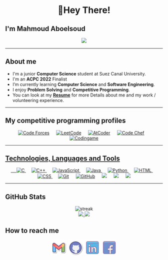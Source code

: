 # <p align = "center"> 👋Hey There! </p>

## I'm **Mahmoud Aboelsoud**

<p align="center">
  <a href="https://github.com/DenverCoder1/readme-typing-svg">
  <img src="https://readme-typing-svg.herokuapp.com?font=Raleway&size=27&color=F75D0E&center=true&vCenter=true&width=500&height=100&lines=Software+Engineer;Junior+Computer+Science+Student;ACPC+Finalist;Competitive+Programmer"></a>
</p>

<hr>






## About me

- I'm a junior **Computer Science** student at Suez Canal University.
- I'm an **ACPC 2022** Finalist
- I’m currently learning **Computer Science** and **Software Engineering**.
- I enjoy **Problem Solving** and **Competitive Programming**.
- You can look at my <a href="https://drive.google.com/file/d/1k8JtLZOAzxmVSZOWobK5pUfuB-57vWko/view?usp=sharing" target="_blank"><strong>Resume</strong></a> for more Details about me and my work / volunteering experience.

<hr> 





## My competitive programming profiles

<p align="center">
  <a href="https://codeforces.com/profile/aboelsoudJr" target = "_blank" ><img src="https://img.icons8.com/external-tal-revivo-shadow-tal-revivo/50/000000/external-codeforces-programming-competitions-and-contests-programming-community-logo-shadow-tal-revivo.png" alt="Code Forces"/></a>
	&emsp;
  <a href="https://leetcode.com/aboelsoudJr/" target = "_blank" ><img src="https://img.icons8.com/external-tal-revivo-shadow-tal-revivo/50/000000/external-level-up-your-coding-skills-and-quickly-land-a-job-logo-shadow-tal-revivo.png" alt="LeetCode"/></a>
	&emsp;
  <a href="https://atcoder.jp/users/aboelsoud" target = "_blank" ><img src="https://i.ibb.co/Q9WSjDB/logo.png" alt="AtCoder" width = 60px/></a>
	&emsp;
  <a href="https://www.codechef.com/users/aboelsoudjr" target = "_blank" ><img src="https://img.icons8.com/color/50/000000/codechef.png" alt="Code Chef"/></a>
	&emsp;
  <a href="https://www.codingame.com/profile/7a8e80b8fd2d79293f2b54be2434ac183358764" target = "_blank" ><img src="https://i.ibb.co/1MRppTC/codingame-1.png" alt="Codingame" width="100" height="50">
</p>
  
<hr> 





## Technologies, Languages and Tools

<p align="center"> 
  &emsp; 
  <a href="#" target="_blank"> 
    <img alt="C" src="https://img.shields.io/badge/C%20-%232370ED.svg?style=plastic&logo=c&logoColor=white">
  </a> 
  &emsp;
  <a href="#" target="_blank"> 
    <img alt="C++" src="https://img.shields.io/badge/C++%20-%2300599C.svg?style=plastic&logo=c%2B%2B&logoColor=white">
  </a> 
  &emsp;
  <a href="#" target="_blank"> 
     <img alt="JavaScript" src="https://img.shields.io/badge/JavaScript%20-%23F7DF1E.svg?style=plastic&logo=javascript&logoColor=black">
   </a>
  &emsp;
  <a href="#" target="_blank"> 
    <img alt="Java" src="https://img.shields.io/badge/Java-%23007396.svg?style=plastic&logo=java&logoColor=white">
  </a>
  &emsp;
   <a href="#" target="_blank">
    <img alt="Python" src="https://img.shields.io/badge/Python%20-%2314354C.svg?style=plastic&logo=python&logoColor=white">
  </a>
  &emsp; 
  <a href="#" target="_blank"> 
   <img alt="HTML" src="https://img.shields.io/badge/HTML5%20-%23E34F26.svg?style=plastic&logo=html5&logoColor=white">
  </a>   
  &emsp;
  <a href="#" target="_blank">
    <img alt="CSS" src="https://img.shields.io/badge/CSS%20-%231572B6.svg?style=plastic&logo=css3&logoColor=white">
  </a> 
  &emsp;
    <a href="#"><img alt="Git" src="https://img.shields.io/badge/Git%20-%23F05033.svg?style=plastic&logo=git&logoColor=white"></a>
  &emsp;
    <a href="#"><img alt="GitHub" src="https://img.shields.io/badge/github-%23181717.svg?style=plastic&logo=github&logoColor=white"></a>
  &emsp;
    <a href="#"><img src="https://img.shields.io/badge/Linux-FCC624?style=plastic&logo=linux&logoColor=black"></a>
  &emsp;
    <a href="#"><img src="https://img.shields.io/badge/Ubuntu-E95420?style=plastic&logo=ubuntu&logoColor=white"></a>
  &emsp;
    <a href="#"><img src="https://img.shields.io/badge/Windows-0078D6?style=plastic&logo=windows&logoColor=white"></a>
</p>

<hr>







## GitHub Stats

<p align="center">
	<img src="https://github-readme-streak-stats.herokuapp.com/?user=aboelsooud&theme=react" alt="streak"/> <br>
	<a href="https://github.com/aboelsooud">
  <img height="150em" src="https://github-readme-stats.vercel.app/api?username=aboelsooud&show_icons=true&count_private=true&theme=react&include_all_commits=true"/>
  <img height="150em" src="https://github-readme-stats-eight-theta.vercel.app/api/top-langs/?username=aboelsooud&theme=react&layout=compact"/>
</a> 
</p>




## How to reach me

<p align="center">
	<a href="mailto:mahmoudabooelsooud@gmail.com" target = "_blank"><img img src="pics/gmail.svg" alt="Gmail" title="gmail" width="50px"/></a>
	<a href="https://github.com/aboelsooud" target = "_blank"><img src="pics/github.svg" alt="GitHub" title="github" width="50px"/></a>
	<a href="https://www.linkedin.com/in/aboelsooud/" target = "_blank"><img src="pics/linkedin.svg" alt="LinkedIn" width="50px" title="linkedin"/></a>
	<a href="https://www.facebook.com/Mahmoud.Aboalsoud.71/" target = "_blank"><img src="pics/Facebook.svg" alt="Facebook" title="facebook" width="50px"/></a>
</p>
  
  
  
  
  
  
